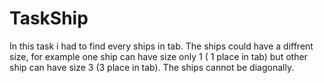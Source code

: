 # TaskShip

In this task i had to find every ships in tab. The ships could have a diffrent size, for example one ship can have size only 1 ( 1 place in tab) 
but other ship can have size 3 (3 place in tab). The ships cannot be diagonally.
